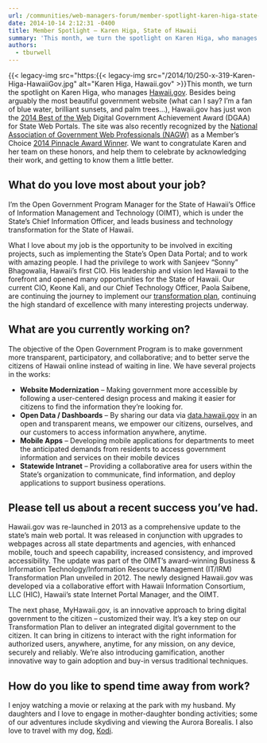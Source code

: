 ```yaml
---
url: /communities/web-managers-forum/member-spotlight-karen-higa-state-of-hawaii/
date: 2014-10-14 2:12:31 -0400
title: Member Spotlight – Karen Higa, State of Hawaii
summary: 'This month, we turn the spotlight on Karen Higa, who manages Hawaii.gov. Besides being arguably the most beautiful government website (what can I say? I&rsquo;m a fan of blue water, brilliant sunsets, and palm trees&#8230;), Hawaii.gov has just won the 2014 Best of the Web Digital Government Achievement Award'
authors:
  - tburwell
---
```


{{< legacy-img src="https:{{< legacy-img src="/2014/10/250-x-319-Karen-Higa-HawaiiGov.jpg" alt="Karen Higa, Hawaii.gov" >}}This month, we turn the spotlight on Karen Higa, who manages [Hawaii.gov](https://portal.ehawaii.gov/ "Hawaii.gov"). Besides being arguably the most beautiful government website (what can I say? I’m a fan of blue water, brilliant sunsets, and palm trees&#8230;), Hawaii.gov has just won the [2014 Best of the Web](http://oimt.hawaii.gov/hawaii-gov-wins-2014-best-of-the-web-national-award/) Digital Government Achievement Award (DGAA) for State Web Portals. The site was also recently recognized by the [National Association of Government Web Professionals (NAGW)](https://www.nagw.org/) as a Member’s Choice [2014 Pinnacle Award Winner](https://www.nagw.org/news/2014/09/14/2014-nagw-pinnacle-award-winners-announced). We want to congratulate Karen and her team on these honors, and help them to celebrate by acknowledging their work, and getting to know them a little better.

## What do you love most about your job?

I&#8217;m the Open Government Program Manager for the State of Hawaii’s Office of Information Management and Technology (OIMT), which is under the State’s Chief Information Officer, and leads business and technology transformation for the State of Hawaii.

What I love about my job is the opportunity to be involved in exciting projects, such as implementing the State’s Open Data Portal; and to work with amazing people. I had the privilege to work with Sanjeev “Sonny” Bhagowalia, Hawaii’s first CIO. His leadership and vision led Hawaii to the forefront and opened many opportunities for the State of Hawaii. Our current CIO, Keone Kali, and our Chief Technology Officer, Paola Saibene, are continuing the journey to implement our [transformation plan](http://oimt.hawaii.gov), continuing the high standard of excellence with many interesting projects underway.

## What are you currently working on?

The objective of the Open Government Program is to make government more transparent, participatory, and collaborative; and to better serve the citizens of Hawaii online instead of waiting in line. We have several projects in the works:

  * **Website Modernization** &#8211; Making government more accessible by following a user-centered design process and making it easier for citizens to find the information they’re looking for.
  * **Open Data / Dashboards** &#8211; By sharing our data via [data.hawaii.gov](http://data.hawaii.gov/) in an open and transparent means, we empower our citizens, ourselves, and our customers to access information anywhere, anytime.
  * **Mobile Apps** &#8211; Developing mobile applications for departments to meet the anticipated demands from residents to access government information and services on their mobile devices
  * **Statewide Intranet** – Providing a collaborative area for users within the State’s organization to communicate, find information, and deploy applications to support business operations.

## Please tell us about a recent success you&#8217;ve had.

Hawaii.gov was re-launched in 2013 as a comprehensive update to the state’s main web portal. It was released in conjunction with upgrades to webpages across all state departments and agencies, with enhanced mobile, touch and speech capability, increased consistency, and improved accessibility. The update was part of the OIMT’s award-winning Business & Information Technology/Information Resource Management (IT/IRM) Transformation Plan unveiled in 2012. The newly designed Hawaii.gov was developed via a collaborative effort with Hawaii Information Consortium, LLC (HIC), Hawaii&#8217;s state Internet Portal Manager, and the OIMT.

The next phase, MyHawaii.gov, is an innovative approach to bring digital government to the citizen &#8211; customized their way. It’s a key step on our Transformation Plan to deliver an integrated digital government to the citizen. It can bring in citizens to interact with the right information for authorized users, anywhere, anytime, for any mission, on any device, securely and reliably. We’re also introducing gamification, another innovative way to gain adoption and buy-in versus traditional techniques.

## How do you like to spend time away from work?

I enjoy watching a movie or relaxing at the park with my husband. My daughters and I love to engage in mother-daughter bonding activities; some of our adventures include skydiving and viewing the Aurora Borealis. I also love to travel with my dog, [Kodi](http://trippidog.com/activities/).